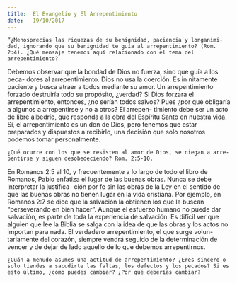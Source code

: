 ```yaml
---
title:  El Evangelio y El Arrepentimiento
date:   19/10/2017
---
```


`“¿Menosprecias las riquezas de su benignidad, paciencia y longanimi- dad, ignorando que su benignidad te guía al arrepentimiento? (Rom. 2:4). ¿Qué mensaje tenemos aquí relacionado con el tema del arrepentimiento?`

Debemos observar que la bondad de Dios no fuerza, sino que guía a los peca- dores al arrepentimiento. Dios no usa la coerción. Es in nitamente paciente y busca atraer a todos mediante su amor. Un arrepentimiento forzado destruiría todo su propósito, ¿verdad? Si Dios forzara el arrepentimiento, entonces, ¿no serían todos salvos? Pues ¿por qué obligaría a algunos a arrepentirse y no a otros? El arrepen- timiento debe ser un acto de libre albedrío, que responda a la obra del Espíritu Santo en nuestra vida. Sí, el arrepentimiento es un don de Dios, pero tenemos que estar preparados y dispuestos a recibirlo, una decisión que solo nosotros podemos tomar personalmente.

`¿Qué ocurre con los que se resisten al amor de Dios, se niegan a arre- pentirse y siguen desobedeciendo? Rom. 2:5-10.`

En Romanos 2:5 al 10, y frecuentemente a lo largo de todo el libro de Romanos, Pablo enfatiza el lugar de las buenas obras. Nunca se debe interpretar la justifíca- ción por fe sin las obras de la Ley en el sentido de que las buenas obras no tienen lugar en la vida cristiana. Por ejemplo, en Romanos 2:7 se dice que la salvación la obtienen los que la buscan “perseverando en bien hacer”. Aunque el esfuerzo humano no puede dar salvación, es parte de toda la experiencia de salvación. Es difícil ver que alguien que lee la Biblia se salga con la idea de que las obras y los actos no importan para nada. El verdadero arrepentimiento, el que surge volun- tariamente del corazón, siempre vendrá seguido de la determinación de vencer y de dejar de lado aquello de lo que debemos arrepentirnos.

`¿Cuán a menudo asumes una actitud de arrepentimiento? ¿Eres sincero o solo tiendes a sacudirte las faltas, los defectos y los pecados? Si es esto último, ¿cómo puedes cambiar? ¿Por qué deberías cambiar?`